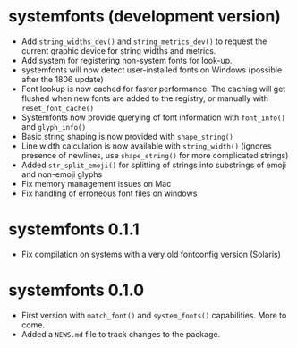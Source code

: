 # systemfonts (development version)

* Add `string_widths_dev()` and `string_metrics_dev()` to request the current 
  graphic device for string widths and metrics.
* Add system for registering non-system fonts for look-up.
* systemfonts will now detect user-installed fonts on Windows 
  (possible after the 1806 update)
* Font lookup is now cached for faster performance. The caching will get flushed
  when new fonts are added to the registry, or manually with `reset_font_cache()`
* Systemfonts now provide querying of font information with `font_info()` and 
  `glyph_info()`
* Basic string shaping is now provided with `shape_string()`
* Line width calculation is now available with `string_width()` (ignores 
  presence of newlines, use `shape_string()` for more complicated strings)
* Added `str_split_emoji()` for splitting of strings into substrings of emoji 
  and non-emoji glyphs
* Fix memory management issues on Mac
* Fix handling of erroneous font files on windows

# systemfonts 0.1.1

* Fix compilation on systems with a very old fontconfig version (Solaris)

# systemfonts 0.1.0

* First version with `match_font()` and `system_fonts()` capabilities. More to
  come.
* Added a `NEWS.md` file to track changes to the package.
